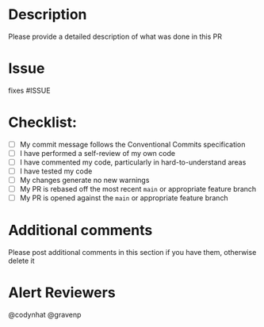 # Description

Please provide a detailed description of what was done in this PR

# Issue

fixes #ISSUE

# Checklist:

- [ ] My commit message follows the Conventional Commits specification
- [ ] I have performed a self-review of my own code
- [ ] I have commented my code, particularly in hard-to-understand areas
- [ ] I have tested my code
- [ ] My changes generate no new warnings
- [ ] My PR is rebased off the most recent `main` or appropriate feature branch
- [ ] My PR is opened against the `main` or appropriate feature branch

# Additional comments

Please post additional comments in this section if you have them, otherwise delete it

# Alert Reviewers

@codynhat @gravenp
